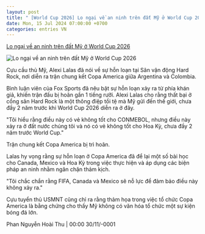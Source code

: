 ```yaml
---
layout: post
title: " [World Cup 2026] Lo ngại về an ninh trên đất Mỹ ở World Cup 2026"
date: Mon, 15 Jul 2024 07:00:00 +0700
categories: entries VN
---
```

[Lo ngại về an ninh trên đất Mỹ ở World Cup 2026](https://www.tinthethao.com.vn/lo-ngai-ve-an-ninh-tren-dat-my-o-world-cup-2026-d769986.html)

![Lo ngại về an ninh trên đất Mỹ ở World Cup 2026](https://media.tinthethao.com.vn/resize/534x280/files/bongda/2024/07/15/17210085646316jpg.jpg)

Cựu cầu thủ Mỹ, Alexi Lalas đã nói về sự hỗn loạn tại Sân vận động Hard Rock, nơi diễn ra trận chung kết Copa America giữa Argentina và Colombia.

Bình luận viên của Fox Sports đã nêu bật sự hỗn loạn xảy ra từ phía khán giả, khiến trận đấu bị hoãn gần 1 tiếng rưỡi. Alexi Lalas cho rằng thất bại ở cổng sân Hard Rock là một thông điệp tồi tệ mà Mỹ gửi đến thế giới, chưa đầy 2 năm trước khi World Cup 2026 diễn ra ở đây.

"Tôi hiểu rằng điều này có vẻ không tốt cho CONMEBOL, nhưng điều này xảy ra ở đất nước chúng tôi và nó có vẻ không tốt cho Hoa Kỳ, chưa đầy 2 năm trước World Cup."

Trận chung kết Copa America bị trì hoãn.

Lalas hy vọng rằng sự hỗn loạn ở Copa America đã để lại một số bài học cho Canada, Mexico và Hoa Kỳ trong việc thực hiện và áp dụng các biện pháp an ninh nhằm ngăn chặn thảm kịch.

"Tôi chắc chắn rằng FIFA, Canada và Mexico sẽ nỗ lực để đảm bảo điều này không xảy ra."

Cựu tuyển thủ USMNT cũng chỉ ra rằng thảm họa trong việc tổ chức Copa America là bằng chứng cho thấy Mỹ không có văn hóa tổ chức một sự kiện bóng đá lớn.

Phan Nguyễn Hoài Thu | 00:00 30/11/-0001

